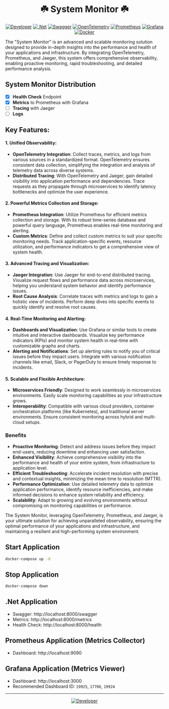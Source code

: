 <h1 align="center">☘️ System Monitor ☘️</h1>

<div align="center">

[![Developer](https://img.shields.io/badge/Developed_by-Mrr_Hak-blue.svg?logo=devdotto)](https://mrrhak.com)
[![.Net](https://img.shields.io/badge/Using-.Net-purple.svg?logo=dotnet)](https://dotnet.microsoft.com/)
[![Swagger](https://img.shields.io/badge/Using-Swagger-green.svg?logo=swagger)](https://swagger.io)
[![OpenTelemetry](https://img.shields.io/badge/Using-OpenTelemetry-yellow.svg?logo=opentelemetry)](https://opentelemetry.io)
[![Prometheus](https://img.shields.io/badge/Using-Prometheus-orange.svg?logo=prometheus)](https://prometheus.io)
[![Grafana](https://img.shields.io/badge/Using-Grafana-red.svg?logo=grafana)](https://grafana.com)
[![Docker](https://img.shields.io/badge/Using-Docker-blue.svg?logo=docker)](https://www.docker.com)
</div>

The "System Monitor" is an advanced and scalable monitoring solution designed to provide in-depth insights into the performance and health of your applications and infrastructure. By integrating OpenTelemetry, Prometheus, and Jaeger, this system offers comprehensive observability, enabling proactive monitoring, rapid troubleshooting, and detailed performance analysis.


## System Monitor Distribution
- [x] **Health Check** Endpoint
- [x] **Metrics** to Prometheus with Grafana
- [ ] **Tracing** with Jaeger
- [ ] **Logs**

## Key Features:
#### 1. Unified Observability:
- **OpenTelemetry Integration**: Collect traces, metrics, and logs from various sources in a standardized format. OpenTelemetry ensures consistent data collection, simplifying the integration and analysis of telemetry data across diverse systems.
- **Distributed Tracing**: With OpenTelemetry and Jaeger, gain detailed visibility into application performance and dependencies. Trace requests as they propagate through microservices to identify latency bottlenecks and optimize the user experience.

#### 2. Powerful Metrics Collection and Storage:
- **Prometheus Integration**: Utilize Prometheus for efficient metrics collection and storage. With its robust time-series database and powerful query language, Prometheus enables real-time monitoring and alerting.
- **Custom Metrics**: Define and collect custom metrics to suit your specific monitoring needs. Track application-specific events, resource utilization, and performance indicators to get a comprehensive view of system health.

#### 3. Advanced Tracing and Visualization:
- **Jaeger Integration**: Use Jaeger for end-to-end distributed tracing. Visualize request flows and performance data across microservices, helping you understand system behavior and identify performance issues.
- **Root Cause Analysis**: Correlate traces with metrics and logs to gain a holistic view of incidents. Perform deep dives into specific events to quickly identify and resolve root causes.

#### 4. Real-Time Monitoring and Alerting:
- **Dashboards and Visualization**: Use Grafana or similar tools to create intuitive and interactive dashboards. Visualize key performance indicators (KPIs) and monitor system health in real-time with customizable graphs and charts.
- **Alerting and Notifications**: Set up alerting rules to notify you of critical issues before they impact users. Integrate with various notification channels like email, Slack, or PagerDuty to ensure timely response to incidents.

#### 5. Scalable and Flexible Architecture:
- **Microservices Friendly**: Designed to work seamlessly in microservices environments. Easily scale monitoring capabilities as your infrastructure grows.
- **Interoperability**: Compatible with various cloud providers, container orchestration platforms (like Kubernetes), and traditional server environments. Ensure consistent monitoring across hybrid and multi-cloud setups.


### Benefits
- **Proactive Monitoring**: Detect and address issues before they impact end-users, reducing downtime and enhancing user satisfaction.
- **Enhanced Visibility**: Achieve comprehensive visibility into the performance and health of your entire system, from infrastructure to application level.
- **Efficient Troubleshooting**: Accelerate incident resolution with precise and contextual insights, minimizing the mean time to resolution (MTTR).
- **Performance Optimization**: Use detailed telemetry data to optimize application performance, identify resource inefficiencies, and make informed decisions to enhance system reliability and efficiency.
- **Scalability**: Adapt to growing and evolving environments without compromising on monitoring capabilities or performance.

The System Monitor, leveraging OpenTelemetry, Prometheus, and Jaeger, is your ultimate solution for achieving unparalleled observability, ensuring the optimal performance of your applications and infrastructure, and maintaining a resilient and high-performing system environment.

## Start Application

```bash
docker-compose up -d
```

## Stop Application

```bash
docker-compose down
```

## .Net Application
- Swagger: http://localhost:8000/swagger
- Metrics: http://localhost:8000/metrics
- Health Check: http://localhost:8000/health

## Prometheus Application (Metrics Collector)
- Dashboard: http://localhost:9090


##  Grafana Application (Metrics Viewer)
- Dashboard: http://localhost:3000
- Recommended Dashboard ID: `19925`, `17706`, `19924`

---
<div align="center">

[![Developer](https://img.shields.io/badge/Developed_by-Mrr_Hak-blue.svg?logo=devdotto)](https://mrrhak.com)
</div>